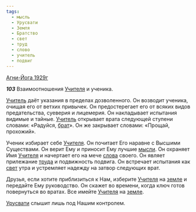 ```yaml
---
tags:
  - мысль
  - Урусвати
  - Земля
  - Братство
  - свет
  - труд
  - слово
  - учитель
  - подвиг
---
```


[Агни-Йога 1929г](/agni/1929)

___103___
Взаимоотношения [Учителя](/tag/#учитель) и ученика.   

[Учитель](/tag/#учитель) даёт указания в пределах дозволенного. Он возводит ученика, очищая его от ветхих привычек. Он предостерегает его от всяких видов предательства, суеверия и лицемерия. Он накладывает испытания видимые и тайные. [Учитель](/tag/#учитель) открывает врата следующей ступени словами: «Радуйся, [брат](/tag/#Братство)». Он же закрывает словами: «Прощай, прохожий».   

Ученик избирает себе [Учителя](/tag/#учитель). Он почитает Его наравне с Высшими Существами. Он верит Ему и приносит Ему лучшие [мысли](/tag/#мысль). Он охраняет Имя [Учителя](/tag/#учитель) и начертает его на мече [слова](/tag/#слово) своего. Он являет прилежание [труда](/tag/#труд) и подвижность подвига. Он встречает испытания как [свет](/tag/#свет) утра и устремляет надежду на затвор следующих врат.   

Друзья, если хотите приблизиться к Нам, изберите [Учителя](/tag/#учитель) на [земле](/tag/#Земля) и передайте Ему руководство. Он скажет во времени, когда ключ готов повернуться во вратах. Все имейте [Учителя](/tag/#учитель) на [земле](/tag/#Земля).   

[Урусвати](/tag/#Урусвати) слышит лишь под Нашим контролем.